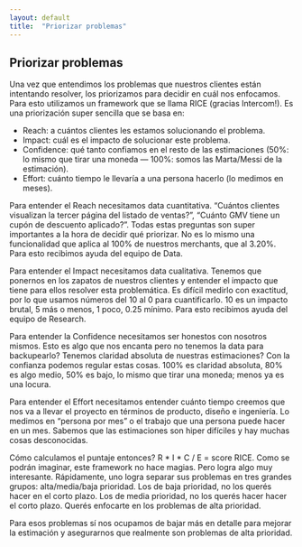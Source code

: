 ```yaml
---
layout: default
title:  "Priorizar problemas"
---
```


## Priorizar problemas

Una vez que entendimos los problemas que nuestros clientes están intentando resolver, los priorizamos para decidir en cuál nos enfocamos. Para esto utilizamos un framework que se llama RICE (gracias Intercom!). Es una priorización super sencilla que se basa en:
  - Reach: a cuántos clientes les estamos solucionando el problema. 
  - Impact: cuál es el impacto de solucionar este problema.
  - Confidence: qué tanto confiamos en el resto de las estimaciones (50%: lo mismo que tirar una moneda — 100%: somos las Marta/Messi de la estimación).
  - Effort: cuánto tiempo le llevaría a una persona hacerlo (lo medimos en meses).

Para entender el Reach necesitamos data cuantitativa. “Cuántos clientes visualizan la tercer página del listado de ventas?”, “Cuánto GMV tiene un cupón de descuento aplicado?”. Todas estas preguntas son super importantes a la hora de decidir qué priorizar. No es lo mismo una funcionalidad que aplica al 100% de nuestros merchants, que al 3.20%. Para esto recibimos ayuda del equipo de Data.

Para entender el Impact necesitamos data cualitativa. Tenemos que ponernos en los zapatos de nuestros clientes y entender el impacto que tiene para ellos resolver esta problemática. Es difícil medirlo con exactitud, por lo que usamos números del 10 al 0 para cuantificarlo. 10 es un impacto brutal, 5 más o menos, 1 poco, 0.25 mínimo. Para esto recibimos ayuda del equipo de Research.

Para entender la Confidence necesitamos ser honestos con nosotros mismos. Esto es algo que nos encanta pero no tenemos la data para backupearlo? Tenemos claridad absoluta de nuestras estimaciones? Con la confianza podemos regular estas cosas. 100% es claridad absoluta, 80% es algo medio, 50% es bajo, lo mismo que tirar una moneda; menos ya es una locura.

Para entender el Effort necesitamos entender cuánto tiempo creemos que nos va a llevar el proyecto en términos de producto, diseño e ingeniería. Lo medimos en “persona por mes” o el trabajo que una persona puede hacer en un mes. Sabemos que las estimaciones son hiper difíciles y hay muchas cosas desconocidas.

Cómo calculamos el puntaje entonces? R * I * C / E = score RICE. Como se podrán imaginar, este framework no hace magias. Pero logra algo muy interesante. Rápidamente, uno logra separar sus problemas en tres grandes grupos: alta/media/baja prioridad. Los de baja prioridad, no los querés hacer en el corto plazo. Los de media prioridad, no los querés hacer hacer el corto plazo. Querés enfocarte en los problemas de alta prioridad.

Para esos problemas sí nos ocupamos de bajar más en detalle para mejorar la estimación y asegurarnos que realmente son problemas de alta prioridad.
